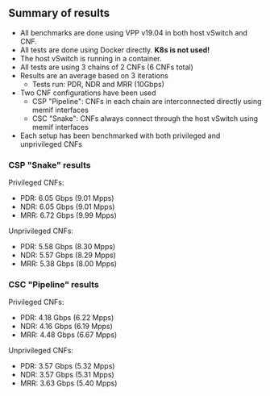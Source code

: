 ## Summary of results

* All benchmarks are done using VPP v19.04 in both host vSwitch and CNF.
* All tests are done using Docker directly. __K8s is not used!__
* The host vSwitch is running in a container.
* All tests are using 3 chains of 2 CNFs (6 CNFs total)
* Results are an average based on 3 iterations
  - Tests run: PDR, NDR and MRR (10Gbps)
* Two CNF configurations have been used
  - CSP "Pipeline": CNFs in each chain are interconnected directly using memif interfaces
  - CSC "Snake": CNFs always connect through the host vSwitch using memif interfaces
* Each setup has been benchmarked with both privileged and unprivileged CNFs

### CSP "Snake" results
Privileged CNFs:
* PDR: 6.05 Gbps (9.01 Mpps)
* NDR: 6.05 Gbps (9.01 Mpps)
* MRR: 6.72 Gbps (9.99 Mpps)

Unprivileged CNFs:
* PDR: 5.58 Gbps (8.30 Mpps)
* NDR: 5.57 Gbps (8.29 Mpps)
* MRR: 5.38 Gbps (8.00 Mpps)

### CSC "Pipeline" results
Privileged CNFs:
* PDR: 4.18 Gbps (6.22 Mpps)
* NDR: 4.16 Gbps (6.19 Mpps)
* MRR: 4.48 Gbps (6.67 Mpps)

Unprivileged CNFs:
* PDR: 3.57 Gbps (5.32 Mpps)
* NDR: 3.57 Gbps (5.31 Mpps)
* MRR: 3.63 Gbps (5.40 Mpps)
